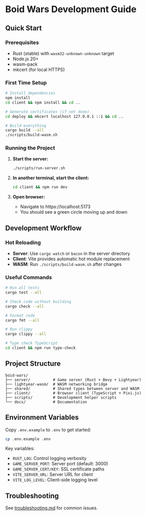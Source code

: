 # Boid Wars Development Guide

## Quick Start

### Prerequisites
- Rust (stable) with `wasm32-unknown-unknown` target
- Node.js 20+
- wasm-pack
- mkcert (for local HTTPS)

### First Time Setup
```bash
# Install dependencies
npm install
cd client && npm install && cd ..

# Generate certificates (if not done)
cd deploy && mkcert localhost 127.0.0.1 ::1 && cd ..

# Build everything
cargo build --all
./scripts/build-wasm.sh
```

### Running the Project

1. **Start the server:**
   ```bash
   ./scripts/run-server.sh
   ```

2. **In another terminal, start the client:**
   ```bash
   cd client && npm run dev
   ```

3. **Open browser:**
   - Navigate to https://localhost:5173
   - You should see a green circle moving up and down

## Development Workflow

### Hot Reloading
- **Server**: Use `cargo watch` or `bacon` in the server directory
- **Client**: Vite provides automatic hot module replacement
- **WASM**: Run `./scripts/build-wasm.sh` after changes

### Useful Commands
```bash
# Run all tests
cargo test --all

# Check code without building
cargo check --all

# Format code
cargo fmt --all

# Run clippy
cargo clippy --all

# Type check TypeScript
cd client && npm run type-check
```

## Project Structure
```
boid-wars/
├── server/          # Game server (Rust + Bevy + Lightyear)
├── lightyear-wasm/  # WASM networking bridge
├── shared/          # Shared types between server and WASM
├── client/          # Browser client (TypeScript + Pixi.js)
├── scripts/         # Development helper scripts
└── docs/            # Documentation
```

## Environment Variables
Copy `.env.example` to `.env` to get started:
```bash
cp .env.example .env
```

Key variables:
- `RUST_LOG`: Control logging verbosity
- `GAME_SERVER_PORT`: Server port (default: 3000)
- `GAME_SERVER_CERT/KEY`: SSL certificate paths
- `VITE_SERVER_URL`: Server URL for client
- `VITE_LOG_LEVEL`: Client-side logging level

## Troubleshooting
See [troubleshooting.md](troubleshooting.md) for common issues.
